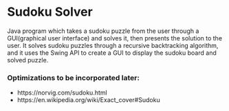 # Sudoku Solver
<p>
Java program which takes a sudoku puzzle from the user through a GUI(graphical user interface) and solves it, then presents the solution to the user. It solves sudoku puzzles through a recursive backtracking algorithm, and it uses the Swing API to create a GUI to display the sudoku board and solved puzzle.
</p>

  <h3>Optimizations to be incorporated later:</h3>
  <ul>
    <li>https://norvig.com/sudoku.html</li>
    <li>https://en.wikipedia.org/wiki/Exact_cover#Sudoku</li>
  </ul>


